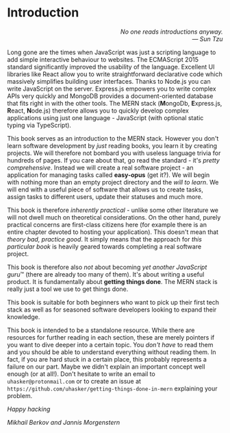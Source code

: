 # Introduction

<div style="text-align: right"> <i>No one reads introductions anyway.<br> — Sun Tzu</i></div>

Long gone are the times when JavaScript was just a scripting language to add simple interactive behaviour to websites. The ECMAScript 2015 standard significantly improved the usability of the language. Excellent UI libraries like React allow you to write straightforward declarative code which massively simplifies building user interfaces. Thanks to Node.js you can write JavaScript on the server. Express.js empowers you to write complex APIs very quickly and MongoDB provides a document-oriented database that fits right in with the other tools. The MERN stack (**M**ongoDb, **E**xpress.js, **R**eact, **N**ode.js) therefore allows you to quickly develop complex applications using just one language - JavaScript (with optional static typing via TypeScript).

This book serves as an introduction to the MERN stack. However you don't learn software development by _just_ reading books, you learn it by creating projects. We will therefore not bombard you with useless language trivia for hundreds of pages. If you care about that, go read the standard - it's _pretty comprehensive_. Instead we will create a real software project - an application for managing tasks called **easy-opus** (get it?). We will begin with nothing more than an empty project directory and the _will to learn_. We will end with a useful piece of software that allows us to create tasks, assign tasks to different users, update their statuses and much more.

This book is therefore _inherently practical_ - unlike some other literature we will not dwell much on theoretical considerations. On the other hand, purely practical concerns are first-class citizens here (for example there is an entire chapter devoted to hosting your application). This doesn't mean that _theory bad, practice good_. It simply means that the approach for _this particular book_ is heavily geared towards completing a real software project.

This book is therefore also _not_ about becoming *yet another JavaScript guru*™ (there are already too many of them). It's about writing a useful product. It is fundamentally about **getting things done**. The MERN stack is really just a tool we use to get things done.

This book is suitable for both beginners who want to pick up their first tech stack as well as for seasoned software developers looking to expand their knowledge.

This book is intended to be a standalone resource. While there are resources for further reading in each section, these are merely pointers if you want to dive deeper into a certain topic. You _don't have_ to read them and you should be able to understand everything without reading them. In fact, if you are hard stuck in a certain place, this probably represents a failure on our part. Maybe we didn't explain an important concept well enough (or at all!). Don't hesitate to write an email to `uhasker@protonmail.com` or to create an issue at `https://github.com/uhasker/getting-things-done-in-mern` explaining your problem.

_Happy hacking_

_Mikhail Berkov and Jannis Morgenstern_

